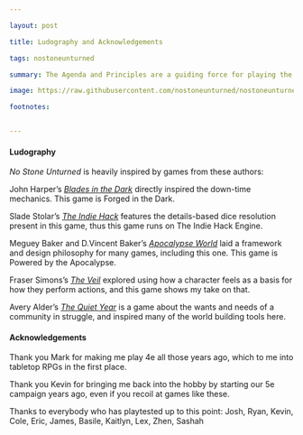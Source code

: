 ```yaml
---

layout: post

title: Ludography and Acknowledgements

tags: nostoneunturned

summary: The Agenda and Principles are a guiding force for playing the game.

image: https://raw.githubusercontent.com/nostoneunturned/nostoneunturned.github.io/master/images/NSUcoversquare.jpg

footnotes:


---
```


#### Ludography
_No Stone Unturned_ is heavily inspired by games from these authors:

John Harper’s _[Blades in the Dark](https://bladesinthedark.com/greetings-scoundrel)_ directly inspired the down-time mechanics. This game is Forged in the Dark.

Slade Stolar’s _[The Indie Hack](http://www.scablandspress.com/srd/)_ features the details-based dice resolution present in this game, thus this game runs on The Indie Hack Engine.

Meguey Baker and D.Vincent Baker’s _[Apocalypse World](http://apocalypse-world.com/)_ laid a framework and design philosophy for many games, including this one. This game is Powered by the Apocalypse.

Fraser Simons’s _[The Veil](https://www.drivethrurpg.com/product/199467/The-Veil-Cyberpunk-Roleplaying-Powered-by-the-Apocalypse)_ explored using how a character feels as a basis for how they perform actions, and this game shows my take on that.

Avery Alder’s _[The Quiet Year](https://buriedwithoutceremony.com/the-quiet-year)_ is a game about the wants and needs of a community in struggle, and inspired many of the world building tools here.


#### Acknowledgements

Thank you Mark for making me play 4e all those years ago, which to me into tabletop RPGs in the first place.

Thank you Kevin for bringing me back into the hobby by starting our 5e campaign years ago, even if you recoil at games like these.

Thanks to everybody who has playtested up to this point: Josh, Ryan, Kevin, Cole, Eric, James, Basile, Kaitlyn, Lex, Zhen, Sashah